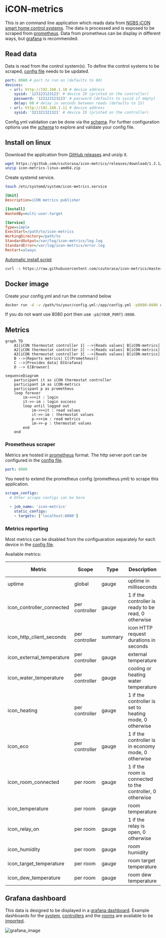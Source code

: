 # iCON-metrics

This is an command line application which reads data from [NGBS iCON smart home control systems](https://www.ngbsh.hu/en/icon.html).
The data is processed and is exposed to be scraped from [prometheus](https://prometheus.io/).
Data from prometheus can be display in different ways, but [grafana](https://grafana.com/) is recommended.

## Read data

Data is read from the control system(s).
To define the control systems to be scraped, [config file](config.yml) needs to be updated.

```yaml
port: 8080 # port to run on (defaults to 80)
devices:
  - url: http://192.168.1.10 # device address
    sysid: '123123123123' # device ID (printed on the controller)
    password: '123123123123' # password (defaults to sysid if empty)
    delay: 60 # delay in seconds between reads (defaults to 15)
  - url: http://192.168.1.11 # device address
    sysid: '321321321321' # device ID (printed on the controller)
```

Config.yml validation can be done via the [schema](config.schema.json).
For further configuration options use the [schema](config.schema.json) to explore and validate your config file.

## Install on linux

Download the application from [GitHub releases](https://github.com/csutorasa/icon-metrics/releases) and unzip it.

```bash
wget https://github.com/csutorasa/icon-metrics/releases/download/1.3.1/icon-metrics-linux-amd64.zip
unzip icon-metrics-linux-amd64.zip
```

Create systemd service.

```bash
touch /etc/systemd/system/icon-metrics.service
```

```ini
[Unit]
Description=iCON metrics publisher

[Install]
WantedBy=multi-user.target

[Service]
Type=simple
ExecStart=/path/to/icon-metrics
WorkingDirectory=/path/to
StandardOutput=/var/log/icon-metrics/log.log
StandardError=/var/log/icon-metrics/error.log
Restart=always
```

[Automatic install script](linux_installer.sh)

```bash
curl -s https://raw.githubusercontent.com/csutorasa/icon-metrics/master/linux_installer.sh | sudo bash -s amd64
```

## Docker image

Create your config.yml and run the command below

```bash
docker run -d -v /path/to/your/config.yml:/app/config.yml -p8080:8080 csutorasa/icon-metrics:latest
```

If you do not want use 8080 port then use `-p${YOUR_PORT}:8080`.

## Metrics

```mermaid
graph TD
    A1[iCON thermostat controller 1] -->|Reads values| B[iCON-metrics]
    A2[iCON thermostat controller 2] -->|Reads values| B[iCON-metrics]
    A3[iCON thermostat controller 3] -->|Reads values| B[iCON-metrics]
    B -->|Reports metrics| C[(Prometheus)]
    C -->|Provides data| D[Grafana]
    D --> E[Browser]
```

```mermaid
sequenceDiagram
    participant it as iCON thermostat controller
    participant im as iCON-metrics
    participant p as prometheus
    loop forever
        im->>+it : login
        it->>-im : login success
        loop until logged out
            im->>+it : read values
            it->>-im : thermostat values
            p->>+im : read metrics
            im->>-p : thermostat values
        end
    end
```

### Prometheus scraper

Metrics are hosted in [prometheus](https://prometheus.io/) format.
The http server port can be configured in the [config file](config.yml).

```yaml
port: 8080
```

You need to extend the prometheus config (prometheus.yml) to scrape this application.

```yaml
scrape_configs:
  # Other scrape configs can be here

  - job_name: 'icon-metrics'
    static_configs:
    - targets: ['localhost:8080']
```

### Metrics reporting

Most metrics can be disabled from the configuaration separately for each device in the [config file](config.yml).

Available metrics:

| Metric                    | Scope          | Type    | Description                                               | Enable configuration flag |
| ------------------------- | -------------- | ------- | --------------------------------------------------------- | ------------------------- |
| uptime                    | global         | gauge   | uptime in milliseconds                                    | N/A                       |
| icon_controller_connected | per controller | gauge   | 1 if the controller is ready to be read, 0 otherwise      | controllerConnected       |
| icon_http_client_seconds  | per controller | summary | icon HTTP request durations in seconds                    | httpClient                |
| icon_external_temperature | per controller | gauge   | external temperature                                      | externalTemperature       |
| icon_water_temperature    | per controller | gauge   | cooling or heating water temperature                      | waterTemperature          |
| icon_heating              | per controller | gauge   | 1 if the controller is set to heating mode, 0 otherwise   | heating                   |
| icon_eco                  | per controller | gauge   | 1 if the controller is in economy mode, 0 otherwise       | eco                       |
| icon_room_connected       | per room       | gauge   | 1 if the room is connected to the controller, 0 otherwise | roomConnected             |
| icon_temperature          | per room       | gauge   | room temperature                                          | temperature               |
| icon_relay_on             | per room       | gauge   | 1 if the relay is open, 0 otherwise                       | relay                     |
| icon_humidity             | per room       | gauge   | room humidity                                             | humidity                  |
| icon_target_temperature   | per room       | gauge   | room target temperature                                   | targetTemperature         |
| icon_dew_temperature      | per room       | gauge   | room dew temperature                                      | dewTemperature            |

## Grafana dashboard

This data is designed to be displayed in a [grafana dashboard](https://grafana.com/docs/grafana/latest/dashboards/).
Example dashboards for the [system](grafana-iCON-system.json), [controllers](grafana-iCON-controllers.json) and the [rooms](grafana-iCON-rooms.json) are available to be [imported](https://grafana.com/docs/grafana/latest/dashboards/export-import/).

![grafana_image](https://user-images.githubusercontent.com/6968192/164945271-5c75cd29-55b0-4057-a737-3945aad95413.png)

